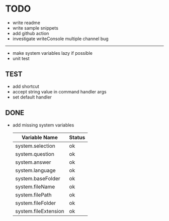 # TODO
* write readme
* write sample snippets
* add github action
* investigate writeConsole multiple channel bug
------  
* make system variables lazy if possible
* unit test

## TEST
* add shortcut
* accept string value in command handler args
* set default handler


## DONE
* add missing system variables

   | Variable Name        | Status |
   | -------------------- | ------ |
   | system.selection     | ok     |
   | system.question      | ok     |
   | system.answer        | ok     |
   | system.language      | ok     |
   | system.baseFolder    | ok     |
   | system.fileName      | ok     |
   | system.filePath      | ok     |
   | system.fileFolder    | ok     |
   | system.fileExtension | ok     |